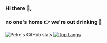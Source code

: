 ### Hi there 👋, 
### no one's home 👉 we're out drinking 🍺

![Petre's GitHub stats](https://github-readme-stats.vercel.app/api?username=petreVane&show_icons=true&count_private=true&hide=contribs,prs&theme=vue)
[![Top Langs](https://github-readme-stats.vercel.app/api/top-langs/?username=petreVane&theme=vue)](https://github.com/petreVane/github-readme-stats)

<!--
**PetreVane/petreVane** is a ✨ _special_ ✨ repository because its `README.md` (this file) appears on your GitHub profile.

Here are some ideas to get you started:

- 🔭 I’m currently working on ...
- 🌱 I’m currently learning ...
- 👯 I’m looking to collaborate on ...
- 🤔 I’m looking for help with ...
- 💬 Ask me about ...
- 📫 How to reach me: ...
- 😄 Pronouns: ...
- ⚡ Fun fact: ...
-->
